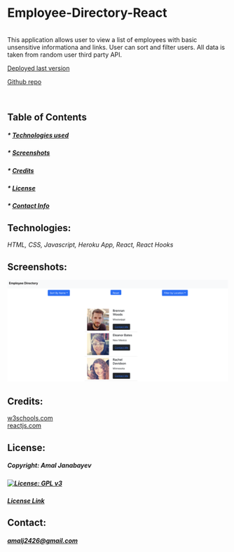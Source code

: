  # Employee-Directory-React 


  <br>
  This application allows user to view a list of employees with basic unsensitive informationa and links. User can sort and filter users. All data is taken from      random user third party API. 

  <br>

   [Deployed last version](https://quiet-beach-68881.herokuapp.com/)

   [Github repo](https://github.com/Amal31497/Employee-Directory-React)

  <br>

  ## Table of Contents 
 
  ##### * [Technologies used](#Technologies)
  ##### * [Screenshots](#Screenshots)
  ##### * [Credits](#Credits)
  ##### * [License](#License)
  ##### * [Contact Info](#Contact)


  ## Technologies:
   _*HTML, CSS, Javascript, Heroku App, React, React Hooks*_

  ## Screenshots:
  ![Screenshot](./assets/screenshot.png)
  
  ## Credits:
  [w3schools.com](w3schools.com)
  <br>
  [reactjs.com](reactjs.com)

  ## License: 

  ##### Copyright: Amal Janabayev

  ##### [![License: GPL v3](https://img.shields.io/badge/License-GPLv3-blue.svg)](https://www.gnu.org/licenses/gpl-3.0)

  ##### [License Link](https://www.gnu.org/licenses/gpl-3.0.en.html)


  ## Contact: 

  ##### amalj2426@gmail.com

